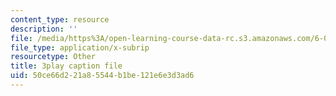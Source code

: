 ```yaml
---
content_type: resource
description: ''
file: /media/https%3A/open-learning-course-data-rc.s3.amazonaws.com/6-004-computation-structures-spring-2017/50ce66d221a85544b1be121e6e3d3ad6_q38KAGAKORk.vtt
file_type: application/x-subrip
resourcetype: Other
title: 3play caption file
uid: 50ce66d2-21a8-5544-b1be-121e6e3d3ad6
---
```

